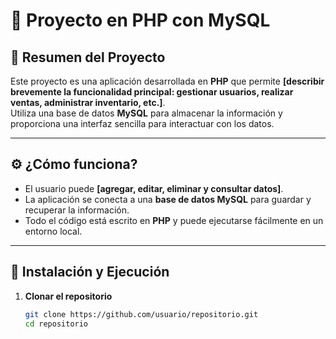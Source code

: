 # 📌 Proyecto en PHP con MySQL

## 📖 Resumen del Proyecto
Este proyecto es una aplicación desarrollada en **PHP** que permite **[describir brevemente la funcionalidad principal: gestionar usuarios, realizar ventas, administrar inventario, etc.]**.  
Utiliza una base de datos **MySQL** para almacenar la información y proporciona una interfaz sencilla para interactuar con los datos.

---

## ⚙️ ¿Cómo funciona?
- El usuario puede **[agregar, editar, eliminar y consultar datos]**.  
- La aplicación se conecta a una **base de datos MySQL** para guardar y recuperar la información.  
- Todo el código está escrito en **PHP** y puede ejecutarse fácilmente en un entorno local.  

---

## 🚀 Instalación y Ejecución

1. **Clonar el repositorio**
   ```bash
   git clone https://github.com/usuario/repositorio.git
   cd repositorio
